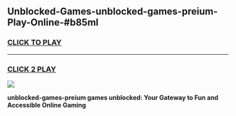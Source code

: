 
## Unblocked-Games-unblocked-games-preium-Play-Online-#b85ml
<h3>
<a href="https://premium.freeplayer.one?title=unblocked-games-preium&ref=27F">CLICK TO PLAY</a></h3>
<hr>

<h3>
<a href="https://premium.freeplayer.one?title=unblocked-games-preium&ref=27F">CLICK 2 PLAY</a>
  
</h3>

<a href="https://premium.freeplayer.one?title=unblocked-games-preium&ref=27F"><img src="https://clearcache.store/games.png"></a>


**unblocked-games-preium games unblocked: Your Gateway to Fun and Accessible Online Gaming**
